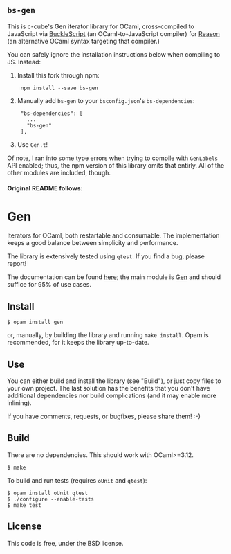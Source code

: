 `bs-gen`
----------
This is c-cube's Gen iterator library for OCaml, cross-compiled to
JavaScript via [BuckleScript][] (an OCaml-to-JavaScript compiler) for
[Reason][] (an alternative OCaml syntax targeting that compiler.)

You can safely ignore the installation instructions below when compiling
to JS. Instead:

1. Install this fork through npm:

        npm install --save bs-gen

2. Manually add `bs-gen` to your `bsconfig.json`'s `bs-dependencies`:

        "bs-dependencies": [
          ...
          "bs-gen"
        ],

3. Use `Gen.t`!

Of note, I ran into some type errors when trying to compile with
`GenLabels` API enabled; thus, the npm version of this library omits
that entirly. All of the other modules are included, though.

   [BuckleScript]: <https://bucklescript.github.io/>
   [Reason]: <https://reasonml.github.io/>

#### Original README follows:

# Gen

Iterators for OCaml, both restartable and consumable. The implementation
keeps a good balance between simplicity and performance.

The library is extensively tested using `qtest`. If you find a bug,
please report!

The documentation can be found [here](http://cedeela.fr/~simon/software/gen);
the main module is [Gen](http://cedeela.fr/~simon/software/gen/Gen.html)
and should suffice for 95% of use cases.

## Install

    $ opam install gen

or, manually, by building the library and running `make install`. Opam is
recommended, for it keeps the library up-to-date.

## Use

You can either build and install the library (see "Build"), or just copy
files to your own project. The last solution has the benefits that you
don't have additional dependencies nor build complications (and it may enable
more inlining).

If you have comments, requests, or bugfixes, please share them! :-)

## Build

There are no dependencies. This should work with OCaml>=3.12.

    $ make

To build and run tests (requires `oUnit` and `qtest`):

    $ opam install oUnit qtest
    $ ./configure --enable-tests
    $ make test

## License

This code is free, under the BSD license.
